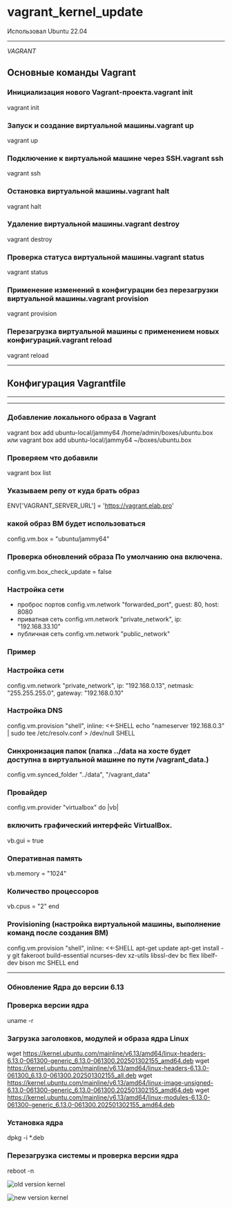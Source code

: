 # vagrant_kernel_update
Использовал Ubuntu 22.04
____________________________________________________________________________________________
*VAGRANT*

## Основные команды Vagrant

### Инициализация нового Vagrant-проекта.vagrant init
vagrant init 
### Запуск и создание виртуальной машины.vagrant up
vagrant up
### Подключение к виртуальной машине через SSH.vagrant ssh
vagrant ssh 
### Остановка виртуальной машины.vagrant halt
vagrant halt 
### Удаление виртуальной машины.vagrant destroy
vagrant destroy
### Проверка статуса виртуальной машины.vagrant status 
vagrant status 
### Применение изменений в конфигурации без перезагрузки виртуальной машины.vagrant provision
vagrant provision 
### Перезагрузка виртуальной машины с применением новых конфигураций.vagrant reload
vagrant reload 

******************
## Конфигурация Vagrantfile
******************

*******************************
### Добавление локального образа в Vagrant
vagrant box add ubuntu-local/jammy64 /home/admin/boxes/ubuntu.box   или   vagrant box add ubuntu-local/jammy64 ~/boxes/ubuntu.box
### Проверяем что добавили
vagrant box list
### Указываем репу от куда брать образ
ENV['VAGRANT_SERVER_URL'] = 'https://vagrant.elab.pro'
### какой образ ВМ будет использоваться
config.vm.box = "ubuntu/jammy64"
### Проверка обновлений образа По умолчанию она включена.
config.vm.box_check_update = false
### Настройка сети
* проброс портов
config.vm.network "forwarded_port", guest: 80, host: 8080
* приватная сеть 
config.vm.network "private_network", ip: "192.168.33.10"
* публичная сеть
config.vm.network "public_network"
### Пример
### Настройка сети
  config.vm.network "private_network", ip: "192.168.0.13",
    netmask: "255.255.255.0",
    gateway: "192.168.0.10"

  ### Настройка DNS
  config.vm.provision "shell", inline: <<-SHELL
    echo "nameserver 192.168.0.3" | sudo tee /etc/resolv.conf > /dev/null
  SHELL

### Синхронизация папок (папка ../data на хосте будет доступна в виртуальной машине по пути /vagrant_data.)
config.vm.synced_folder "../data", "/vagrant_data"
### Провайдер
config.vm.provider "virtualbox" do |vb|
### включить графический интерфейс VirtualBox.
  vb.gui = true
### Оперативная память  
  vb.memory = "1024"
### Количество процессоров
  vb.cpus = "2"
end
### Provisioning (настройка виртуальной машины, выполнение команд после создания ВМ)

config.vm.provision "shell", inline: <<-SHELL
    apt-get update
    apt-get install -y git fakeroot build-essential ncurses-dev xz-utils libssl-dev bc flex libelf-dev bison mc
  SHELL
end

__________________________________________________________________________
### Обновление Ядра до версии 6.13
### Проверка версии ядра
uname -r
### Загрузка заголовков, модулей и образа ядра Linux
wget https://kernel.ubuntu.com/mainline/v6.13/amd64/linux-headers-6.13.0-061300-generic_6.13.0-061300.202501302155_amd64.deb 
wget https://kernel.ubuntu.com/mainline/v6.13/amd64/linux-headers-6.13.0-061300_6.13.0-061300.202501302155_all.deb
wget https://kernel.ubuntu.com/mainline/v6.13/amd64/linux-image-unsigned-6.13.0-061300-generic_6.13.0-061300.202501302155_amd64.deb
wget https://kernel.ubuntu.com/mainline/v6.13/amd64/linux-modules-6.13.0-061300-generic_6.13.0-061300.202501302155_amd64.deb
### Установка ядра
dpkg -i *.deb
### Перезагрузка системы и проверка версии ядра
reboot -n 

![old version kernel](https://github.com/user-attachments/assets/34baf086-9f49-4a0d-9f68-8e2826cf5c6f)



![new version kernel](https://github.com/user-attachments/assets/f96ac18b-812d-4f42-92d8-491e9c4e8564)
